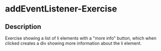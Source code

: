 # addEventListener-Exercise

## Description

Exercise showing a list of li elements with a "more info" button, which when clicked creates a div showing more information about the li element.

